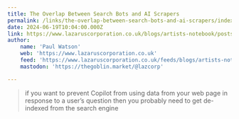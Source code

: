 ```yaml
---
title: The Overlap Between Search Bots and AI Scrapers
permalink: /links/the-overlap-between-search-bots-and-ai-scrapers/index.html
date: 2024-06-19T10:04:00.000Z
link: https://www.lazaruscorporation.co.uk/blogs/artists-notebook/posts/overlap-between-search-bots-and-ai-scrapers
author:
    name: 'Paul Watson'
    web: 'https://www.lazaruscorporation.co.uk'
    feed: 'https://www.lazaruscorporation.co.uk/feeds/blogs/artists-notebook/format/rss'
    mastodon: 'https://thegoblin.market/@lazcorp'

---
```


> if you want to prevent Copilot from using data from your web page in response to a user’s question then you probably need to get de-indexed from the search engine
